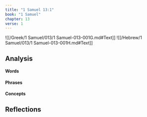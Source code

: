 ```yaml
---
title: "1 Samuel 13:1"
book: "1 Samuel"
chapter: 13
verse: 1
---
```

![[/Greek/1 Samuel/013/1 Samuel-013-001G.md#Text]]
![[/Hebrew/1 Samuel/013/1 Samuel-013-001H.md#Text]]

## Analysis

#### Words

#### Phrases

#### Concepts

## Reflections
